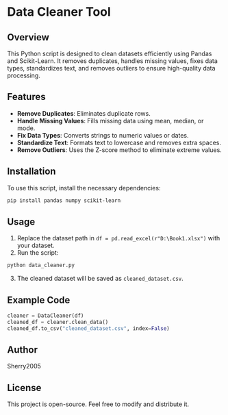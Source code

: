 # Data Cleaner Tool

## Overview
This Python script is designed to clean datasets efficiently using Pandas and Scikit-Learn. It removes duplicates, handles missing values, fixes data types, standardizes text, and removes outliers to ensure high-quality data processing.

## Features
- **Remove Duplicates**: Eliminates duplicate rows.
- **Handle Missing Values**: Fills missing data using mean, median, or mode.
- **Fix Data Types**: Converts strings to numeric values or dates.
- **Standardize Text**: Formats text to lowercase and removes extra spaces.
- **Remove Outliers**: Uses the Z-score method to eliminate extreme values.

## Installation
To use this script, install the necessary dependencies:
```sh
pip install pandas numpy scikit-learn
```

## Usage
1. Replace the dataset path in `df = pd.read_excel(r"D:\Book1.xlsx")` with your dataset.
2. Run the script:
```sh
python data_cleaner.py
```
3. The cleaned dataset will be saved as `cleaned_dataset.csv`.

## Example Code
```python
cleaner = DataCleaner(df)
cleaned_df = cleaner.clean_data()
cleaned_df.to_csv("cleaned_dataset.csv", index=False)
```

## Author
Sherry2005

## License
This project is open-source. Feel free to modify and distribute it.

